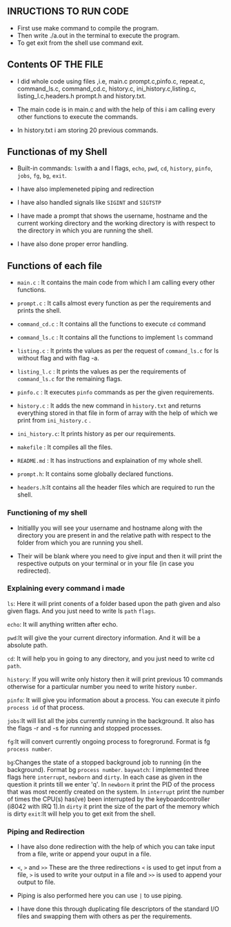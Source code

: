 
  

## INRUCTIONS TO RUN CODE


- First use make command to compile the program.
- Then write ./a.out in the terminal to execute the program.
- To get exit from the shell use command exit.

 
## Contents OF THE FILE

- I did whole code using files ,i.e, main.c prompt.c,pinfo.c, repeat.c, command_ls.c, command_cd.c, history.c, ini_history.c,listing.c, listing_l.c,headers.h prompt.h and history.txt.

- The main code is in main.c and with the help of this i am calling every other functions to execute the commands.

- In history.txt i am storing 20 previous commands.

## Functionas of my Shell

- Built-in commands: `ls`with a and l flags, `echo`, `pwd`, `cd`, `history`, `pinfo`, `jobs`, `fg`, `bg`, `exit`.

- I have also implemeneted piping and redirection

- I have also handled signals like `SIGINT` and `SIGTSTP`

- I have made a prompt that shows the username, hostname and the current working directory and the working directory is with respect to the directory in which you are running the shell.

- I have also done proper error handling.  
  

## Functions of each file

-  `main.c` : It contains the main code from which I am calling every other functions.

-  `prompt.c` : It calls almost every function as per the requirements and prints the shell.

-  `command_cd.c` : It contains all the functions to execute `cd` command

-  `command_ls.c` : It contains all the functions to implement `ls` command

-  `listing.c` : It prints the values as per the request of `command_ls.c` for ls without flag and with flag -a.

-  `listing_l.c` : It prints the values as per the requirements of `command_ls.c` for the remaining flags.

-  `pinfo.c` : It executes `pinfo` commands as per the given requirements.

-  `history.c` : It adds the new command in `history.txt` and returns everything stored in that file in form of array with the help of which we print from `ini_history.c` .

-  `ini_history.c`: It prints history as per our requirements.

-  `makefile` : It compiles all the files.

-  `README.md` : It has instructions and explaination of my whole shell.

-  `prompt.h`: It contains some globally declared functions.

-  `headers.h`:It contains all the header files which are required to run the shell.

  

### Functioning of my shell

- Initiallly you will see your username and hostname along with the directory you are present in and the relative path with respect to the folder from which you are running you shell.

- Their will be blank where you need to give input and then it will print the respective outputs on your terminal or in your file (in case you redirected).


### Explaining every command i made

`ls`: Here it will print conents of a folder based upon the path given and also given flags. And you just need to write ls `path`  `flags`.

`echo`: It will anything written after echo.

`pwd`:It will give the your current directory information. And it will be a absolute path.

`cd`: It will help you in going to any directory, and you just need to write cd `path`.

`history`: If you will write only history then it will print previous 10 commands otherwise for a particular number you need to write history `number`.

`pinfo`: It will give you information about a process. You can execute it pinfo `process id` of that process.

`jobs`:It will list all the jobs currently running in the background. It also has the flags -r and -s for running and stopped processes.

`fg`:It will convert currently ongoing process to foregrorund. Format is fg `process number`.

`bg`:Changes the state of a stopped background job to running (in the background). Format bg `process number`.
`baywatch`:  I implemented three flags here `interrupt`, `newborn` and `dirty`. In each case as given in the question it prints till we enter 'q'. In `newborn` it print the PID of the process that was most recently created on the system. In `interrupt` print the number of times the CPU(s) has(ve) been interrupted by the keyboardcontroller (i8042 with ​IRQ 1​).In `dirty` it print the size of the part of the memory which is dirty
`exit`:It will help you to get exit from the shell.

### Piping and Redirection

- I have also done redirection with the help of which you can take input from a file, write or append your ouput in a file.

-  `<`, `>` and `>>` These are the three redirections `<` is used to get input from a file, `>` is used to write your output in a file and `>>` is used to append your output to file.

- Piping is also performed here you can use `|` to use piping.

- I have done this through duplicating file descriptors of the standard I/O files and swapping them with others as per the requirements.